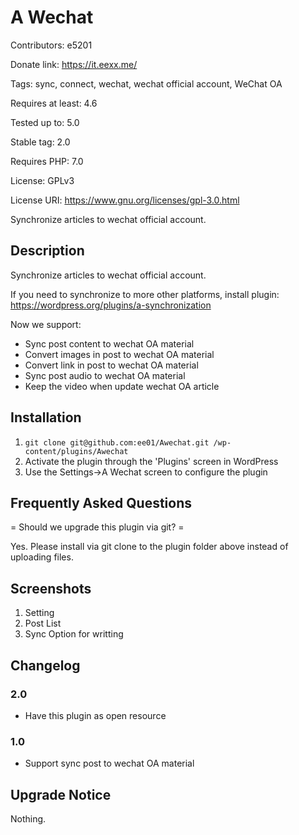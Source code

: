 # A Wechat
Contributors: e5201

Donate link: https://it.eexx.me/

Tags: sync, connect, wechat, wechat official account, WeChat OA

Requires at least: 4.6

Tested up to: 5.0

Stable tag: 2.0

Requires PHP: 7.0

License: GPLv3

License URI: https://www.gnu.org/licenses/gpl-3.0.html

Synchronize articles to wechat official account.

## Description

Synchronize articles to wechat official account.

If you need to synchronize to more other platforms, install plugin: https://wordpress.org/plugins/a-synchronization

Now we support:
* Sync post content to wechat OA material
* Convert images in post to wechat OA material
* Convert link in post to wechat OA material
* Sync post audio to wechat OA material
* Keep the video when update wechat OA article

## Installation

1. `git clone git@github.com:ee01/Awechat.git /wp-content/plugins/Awechat`
2. Activate the plugin through the 'Plugins' screen in WordPress
3. Use the Settings->A Wechat screen to configure the plugin

## Frequently Asked Questions

= Should we upgrade this plugin via git? =

Yes. Please install via git clone to the plugin folder above instead of uploading files.

## Screenshots

1. Setting
2. Post List
3. Sync Option for writting

## Changelog

### 2.0
* Have this plugin as open resource

### 1.0
* Support sync post to wechat OA material

## Upgrade Notice

Nothing.

